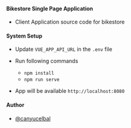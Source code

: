 #### Bikestore Single Page Application

- Client Application source code for bikestore

#### System Setup

- Update `VUE_APP_API_URL` in the `.env` file

- Run following commands

  - `npm install`
  - `npm run serve`

- App will be available `http://localhost:8080`

#### Author

- [@canyucelbal](https://github.com/canyucelbal)
